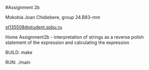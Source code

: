 #Assignment 2b

Mokobia Joan Chidiebere, group 24.B83-mm

st135508@student.spbu.ru

Home Assignment2b - interpretation of strings as a reverse polish statement of the expression and calculating the expression

BUILD: make

RUN: ./main